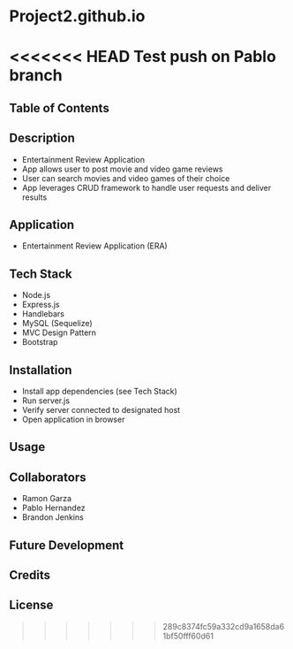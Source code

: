 # Project2.github.io

<<<<<<< HEAD
Test push on Pablo branch
=======
## Table of Contents

## Description
* Entertainment Review Application
* App allows user to post movie and video game reviews
* User can search movies and video games of their choice
* App leverages CRUD framework to handle user requests and deliver results

## Application
* Entertainment Review Application (ERA)

## Tech Stack
* Node.js
* Express.js
* Handlebars
* MySQL (Sequelize)
* MVC Design Pattern
* Bootstrap

## Installation
* Install app dependencies (see Tech Stack)
* Run server.js
* Verify server connected to designated host
* Open application in browser

## Usage

## Collaborators
* Ramon Garza
* Pablo Hernandez
* Brandon Jenkins

## Future Development

## Credits

## License
>>>>>>> 289c8374fc59a332cd9a1658da61bf50fff60d61
